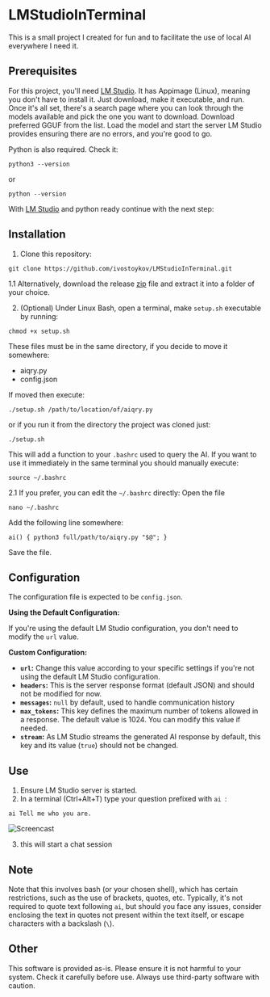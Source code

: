 # LMStudioInTerminal

This is a small project I created for fun and to facilitate the use of local AI everywhere I need it.

## Prerequisites

For this project, you'll need [LM Studio](https://lmstudio.ai/). It has Appimage (Linux), meaning you don't have to install it. Just download, make it executable, and run.
Once it's all set, there's a search page where you can look through the models available and pick the one you want to download. Download preferred GGUF from the list. Load the model and start the server LM Studio provides ensuring there are no errors, and you're good to go.

Python is also required. Check it:
```
python3 --version
```
or
```
python --version
```
With [LM Studio](https://lmstudio.ai/) and python ready continue with the next step:

## Installation

1. Clone this repository:
```
git clone https://github.com/ivostoykov/LMStudioInTerminal.git
```
1.1 Alternatively, download the release [zip](https://github.com/ivostoykov/LMStudioInTerminal/releases/tag/v1.0.0) file and extract it into a folder of your choice.

2. (Optional) Under Linux Bash, open a terminal, make `setup.sh` executable by running:
```
chmod +x setup.sh
```
These files must be in the same directory, if you decide to move it somewhere:
* aiqry.py
* config.json

If moved then execute:
```
./setup.sh /path/to/location/of/aiqry.py
```
or if you run it from the directory the project was cloned just:
```
./setup.sh
```
This will add a function to your `.bashrc` used to query the AI.
If you want to use it immediately in the same terminal you should manually execute:
```
source ~/.bashrc
```
2.1 If you prefer, you can edit the `~/.bashrc` directly: Open the file
```
nano ~/.bashrc
```
Add the following line somewhere:
```
ai() { python3 full/path/to/aiqry.py "$@"; }
```
Save the file.

## Configuration

The configuration file is expected to be `config.json`.

**Using the Default Configuration:**

If you're using the default LM Studio configuration, you don't need to modify the `url` value.

**Custom Configuration:**

* **`url`:** Change this value according to your specific settings if you're not using the default LM Studio configuration.
* **`headers`:** This is the server response format (default JSON) and should not be modified for now.
* **`messages`:** `null` by default, used to handle communication history
* **`max_tokens`:** This key defines the maximum number of tokens allowed in a response. The default value is 1024. You can modify this value if needed.
* **`stream`:** As LM Studio streams the generated AI response by default, this key and its value (`true`) should not be changed.


## Use
1. Ensure LM Studio server is started.
2. In a terminal (Ctrl+Alt+T) type your question prefixed with `ai `:
```
ai Tell me who you are.
```
![Screencast](https://github.com/ivostoykov/LMStudioInTerminal/assets/889184/b7710e7e-575d-461b-9a43-2df50d3578bf)

3. this will start a chat session

## Note
Note that this involves bash (or your chosen shell), which has certain restrictions, such as the use of brackets, quotes, etc. Typically, it's not required to quote text following `ai`, but should you face any issues, consider enclosing the text in quotes not present within the text itself, or escape characters with a backslash (`\`).

## Other
This software is provided as-is. Please ensure it is not harmful to your system. Check it carefully before use. Always use third-party software with caution.

